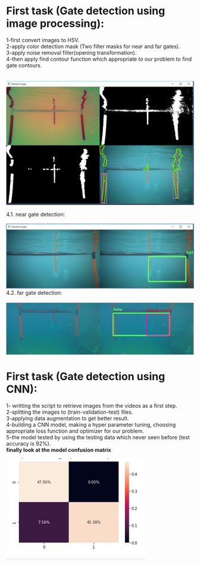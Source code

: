 # First task (Gate detection using image processing):
1-first convert images to HSV.\
2-apply color detection mask (Two filter masks for near and far gates).\
3-apply noise removal filter(opening transformation).\
4-then apply find contour function which appropriate to our problem to find gate contours.\
\
\
![detection process](https://github.com/fatma-mohamed-98/AUV_gate_detection/blob/main/applying_filters.JPG)

4.1. near gate detection:\
\
![near gate detection](https://github.com/fatma-mohamed-98/AUV_gate_detection/blob/main/image_processing_detection2.JPG)\
4.2. far gate detection:\
\
![far gate detection](https://github.com/fatma-mohamed-98/AUV_gate_detection/blob/main/image_processing_detection.JPG)


# First task (Gate detection using CNN):
1- writting the script to retrieve images from the videos as a first step.\
2-splitting the images to (train-validation-test) files.\
3-applying data augmentation to get better result.\
4-building a CNN model, making a hyper parameter tuning, choosing appropriate loss function and optimizer for our problem.\
5-the model tested by using the testing data which never seen before (test accuracy is 92%).\
**finally look at the model confusion matrix**

![confusion_matrix](https://github.com/fatma-mohamed-98/AUV_gate_detection/blob/main/confusion_matrix.JPG)
